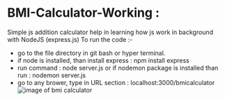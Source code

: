 # BMI-Calculator-Working :
Simple js addition calculator help in learning how js work in background with NodeJS (express.js)
To run the code :-
- go to the file directory in git bash or hyper terminal.
- if node is installed, than install express : npm install express
- run command : node server.js or if nodemon package is installed than run : nodemon server.js
- go to any brower, type in URL section : localhost:3000/bmicalculator
 ![image of bmi calculator](/bmi-Calculator/mobile.png)
